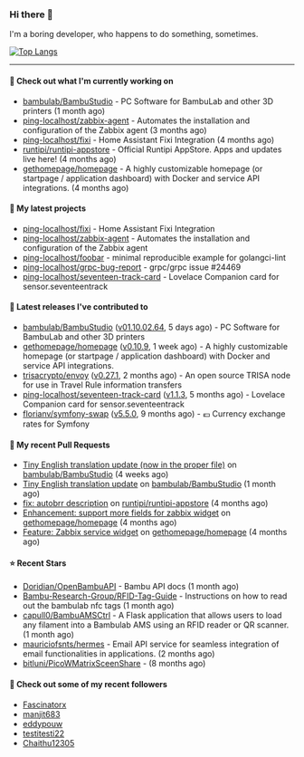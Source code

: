 ### Hi there 👋

I'm a boring developer, who happens to do something, sometimes.

[![Top Langs](https://github-readme-stats.vercel.app/api/top-langs/?username=ping-localhost&langs_count=8&theme=dracula&layout=compact)](https://github.com/anuraghazra/github-readme-stats)

---
#### 👷 Check out what I'm currently working on

- [bambulab/BambuStudio](https://github.com/bambulab/BambuStudio) - PC Software for BambuLab and other 3D printers (1 month ago)
- [ping-localhost/zabbix-agent](https://github.com/ping-localhost/zabbix-agent) - Automates the installation and configuration of the Zabbix agent (3 months ago)
- [ping-localhost/fixi](https://github.com/ping-localhost/fixi) - Home Assistant Fixi Integration (4 months ago)
- [runtipi/runtipi-appstore](https://github.com/runtipi/runtipi-appstore) - Official Runtipi AppStore. Apps and updates live here! (4 months ago)
- [gethomepage/homepage](https://github.com/gethomepage/homepage) - A highly customizable homepage (or startpage / application dashboard) with Docker and service API integrations. (4 months ago)



#### 🌱 My latest projects

- [ping-localhost/fixi](https://github.com/ping-localhost/fixi) - Home Assistant Fixi Integration
- [ping-localhost/zabbix-agent](https://github.com/ping-localhost/zabbix-agent) - Automates the installation and configuration of the Zabbix agent
- [ping-localhost/foobar](https://github.com/ping-localhost/foobar) - minimal reproducible example for golangci-lint
- [ping-localhost/grpc-bug-report](https://github.com/ping-localhost/grpc-bug-report) - grpc/grpc issue #24469
- [ping-localhost/seventeen-track-card](https://github.com/ping-localhost/seventeen-track-card) - Lovelace Companion card for sensor.seventeentrack



#### 🔭 Latest releases I've contributed to

- [bambulab/BambuStudio](https://github.com/bambulab/BambuStudio) ([v01.10.02.64](https://github.com/bambulab/BambuStudio/releases/tag/v01.10.02.64), 5 days ago) - PC Software for BambuLab and other 3D printers
- [gethomepage/homepage](https://github.com/gethomepage/homepage) ([v0.10.9](https://github.com/gethomepage/homepage/releases/tag/v0.10.9), 1 week ago) - A highly customizable homepage (or startpage / application dashboard) with Docker and service API integrations.
- [trisacrypto/envoy](https://github.com/trisacrypto/envoy) ([v0.27.1](https://github.com/trisacrypto/envoy/releases/tag/v0.27.1), 2 months ago) - An open source TRISA node for use in Travel Rule information transfers
- [ping-localhost/seventeen-track-card](https://github.com/ping-localhost/seventeen-track-card) ([v1.1.3](https://github.com/ping-localhost/seventeen-track-card/releases/tag/v1.1.3), 5 months ago) - Lovelace Companion card for sensor.seventeentrack
- [florianv/symfony-swap](https://github.com/florianv/symfony-swap) ([v5.5.0](https://github.com/florianv/symfony-swap/releases/tag/v5.5.0), 9 months ago) - :euro: Currency exchange rates for Symfony



#### 🔨 My recent Pull Requests

- [Tiny English translation update (now in the proper file)](https://github.com/bambulab/BambuStudio/pull/5559) on [bambulab/BambuStudio](https://github.com/bambulab/BambuStudio) (4 weeks ago)
- [Tiny English translation update](https://github.com/bambulab/BambuStudio/pull/5521) on [bambulab/BambuStudio](https://github.com/bambulab/BambuStudio) (1 month ago)
- [fix: autobrr description](https://github.com/runtipi/runtipi-appstore/pull/4668) on [runtipi/runtipi-appstore](https://github.com/runtipi/runtipi-appstore) (4 months ago)
- [Enhancement: support more fields for zabbix widget](https://github.com/gethomepage/homepage/pull/3931) on [gethomepage/homepage](https://github.com/gethomepage/homepage) (4 months ago)
- [Feature: Zabbix service widget](https://github.com/gethomepage/homepage/pull/3905) on [gethomepage/homepage](https://github.com/gethomepage/homepage) (4 months ago)



#### ⭐ Recent Stars

- [Doridian/OpenBambuAPI](https://github.com/Doridian/OpenBambuAPI) - Bambu API docs (1 month ago)
- [Bambu-Research-Group/RFID-Tag-Guide](https://github.com/Bambu-Research-Group/RFID-Tag-Guide) - Instructions on how to read out the bambulab nfc tags (1 month ago)
- [capull0/BambuAMSCtrl](https://github.com/capull0/BambuAMSCtrl) - A Flask application that allows users to load any filament into a Bambulab AMS using an RFID reader or QR scanner. (1 month ago)
- [mauriciofsnts/hermes](https://github.com/mauriciofsnts/hermes) -  Email API service for seamless integration of email functionalities in applications. (2 months ago)
- [bitluni/PicoWMatrixSceenShare](https://github.com/bitluni/PicoWMatrixSceenShare) -  (8 months ago)



#### 👯 Check out some of my recent followers

- [Fascinatorx](https://github.com/Fascinatorx)
- [manjit683](https://github.com/manjit683)
- [eddypouw](https://github.com/eddypouw)
- [testitesti22](https://github.com/testitesti22)
- [Chaithu12305](https://github.com/Chaithu12305)

